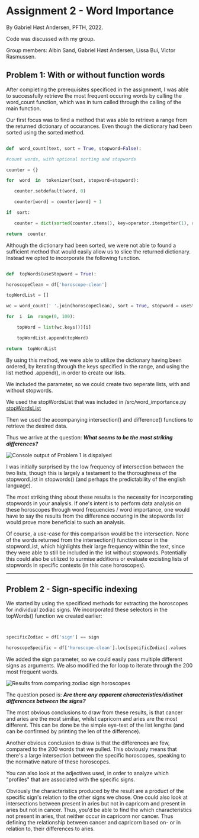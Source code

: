 # Assignment 2 - Word Importance

By Gabriel Høst Andersen, PFTH, 2022.

Code was discussed with my group.

Group members: Albin Sand, Gabriel Høst Andersen, Lissa Bui, Victor Rasmussen.
  
## Problem 1: With or without function words

After completing the prerequisites specificed in the assignment, I was able to successfully retrieve the most frequent occuring words by calling the word_count function, which was in turn called through the calling of the main function. 

Our first focus was to find a method that was able to retrieve a range from the returned dictionary of occurances.  Even though the dictionary had been sorted using the sorted method.

 ````py

def  word_count(text, sort = True, stopword=False):

#count words, with optional sorting and stopwords

counter = {}

for  word  in  tokenizer(text, stopword=stopword):

	counter.setdefault(word, 0)

	counter[word] = counter[word] + 1

if  sort:

	counter = dict(sorted(counter.items(), key=operator.itemgetter(1), reverse=True))

return  counter

  ````
  
 Although the dictionary had been sorted, we were not able to found a sufficient method that would easily allow us to slice the returned dictionary. Instead we opted to incorporate the following function.
````py

def  topWords(useStopword = True):

horoscopeClean = df['horoscope-clean']

topWordList = []

wc = word_count(' '.join(horoscopeClean), sort = True, stopword = useStopword)

for  i  in  range(0, 100):

	topWord = list(wc.keys())[i]

	topWordList.append(topWord)

return  topWordList

````

By using this method, we were able to utilize the dictionary having been ordered, by iterating through the keys specified in the range, and using the list method .append(), in order to create our lists.

We included the parameter, so we could create two seperate lists, with and without stopwords.

We used the stopWordsList that was included in /src/word_importance.py [stopWordsList](https://github.com/CHCAA-EDUX/Programming-for-the-Humanities-E22/blob/main/src/word_importance.py)

Then we used the accompanying intersection() and difference() functions to retrieve the desired data.

Thus we arrive at the question: ***What seems to be the most striking differences?***

![Console output of Problem 1 is dispalyed](https://lh3.googleusercontent.com/JXJLWaG7Gy1bF2-WCXG79kvqCFnsaqTkvoAuPdUYmcCk5e1zUMqtAhLx93jf6oBtatgr9LyoysF1Jnt-z4R4L4aQEjUn0Um8_YgefVn_lN2s0XAgVtCsTAUwpsAnTSet6DsgT0WAOMPR5EjoUYgKyD4lgQUNVxVat0xrd-pOJj_2MHfAP9_pIxN6YWxCjYHTmddLdgCenoS1r7g55_AAkOUM-2O0C5uNBSyizVb_gcCVrqpQP_EgZF_y4R9TBwMH69-RHHAWo-VNiCWM_t-3zMv_ixeaLFl2QIUBBwltlXKDSYmklGk1Y9nO5igArOy7Rfui8-6Ee3Fr7EXF7QqwbzroffUmw3cGEdD_yEKEJhXkXrRGAmtnQAKzrS78bhEzyU3yvfTf4VcVqdsWbTbvpdGZH6IELK5Tsk-OtzNf_iOWq9dcw3290aC9zSGn6fE5O6snAxiVfvRskVwmAAcsM9NuiTOtmIPjwOTdH4SyS448hLj13GHlbKlNvVEcPlq31g8J7ohzEa0-5O3WlSfCihCnGIElwmA7rSB1IjuZJukGCILG8CAG8_d0HrAYHSwCWaGxgWg-SZwdsTukwbwaBwmuJ3DWxKCIt2kxgrrJPqkvy8NDnMiM2vhpqIYi8zijycHt8KzzFO3hvEpf4BYQE-sivlhS0yv3WIGFbbkd6_aTDc-P2fvv_Y1xQzhP2k8W4gGPU8T_CPtP0MMNE6iNb32RjYdJ8vGln72Ik8LCBj8fLlJmIEBJWm0ShWp60OtMkwr3x5rYGFKlDUVdth8e_z0aJGAM8Aba1I403gDvwiuDMIVCcJ4Dz4xiqzpxKNVJ078GNUsHLbydT7p5yoyXJJbo2qD43RSYg5i7jJtAnelLTTxdi4MD4Hsamv_9wtf4bwi06iW1_X9BAmMafwKejPBIb6z58VqrQS7VF3jLppqQc3evGtlxwkqmQFdqerj3FfCTfr3roCXkM6q6hvsv3dLirl8Fy8RuqPrLUyBSdXa-6Uo=w1475-h300-no?authuser=0)

I was initially surprised by the low frequency of intersection between the two lists, though this is largely a testament to the thoroughness of the stopwordList in stopwords() (and perhaps the predictability of the english language). 

The most striking thing about these results is the necessity for incorporating stopwords in your analysis. If one's intent is to perform data analysis on these horoscopes through word frequencies / word importance, one would have to say the results from the difference occuring in the stopwords list would prove more beneficial to such an analysis. 

Of course, a use-case for this comparison would be the intersection. None of the words returned from the intersection() function occur in the stopwordList, which highlights their large frequency within the text, since they were able to still be included in the list without stopwords. Potentially this could also be utilized to surmise additions or evaluate excisting lists of stopwords in specific contexts (in this case horoscopes). 

---
## Problem 2 - Sign-specific indexing

We started by using the specificed methods for extracting the horoscopes for individual zodiac signs. 
We incorporated these selectors in the topWords() function we created earlier:

````py


specificZodiac = df['sign'] == sign

horoscopeSpecific = df['horoscope-clean'].loc[specificZodiac].values

````

We added the sign parameter, so we could easily pass multiple different signs as arguments. We also modified the for loop to iterate through the 200 most frequent words.

![Results from comparing zodiac sign horoscopes](https://lh3.googleusercontent.com/vASi-MrJQfGAmldVwAb2nz0kYPgzAzMs-L45zpyyDAr32LuDY6BM5VZQu8XRpbN5hIhiVSXb59Yz09clRR8xL7DX1809en_OJ2ScVWYJFgDKKl9pQj6hu-m-36O4j8vExizsVoVEMeBnRtEupqczGBO351SWEkujNTBu5mv57EVDzSgXTq7k9xTyoAJi7DWgLnXQztT68u6MSFVHNLg56kDvkpZCTvtppCCMxvo8Yy-qkXmlrD1KmsIDLEugTFM7MJJPFW2GEg4-l1WqIclc-Em4Jb5umVyeWs8uAcc5JDSvZugZYygZfScF6WJOCHuBfUAdxS0vseRJf_XYzYZKKv5YPoYPVjATtCq8vR-kUasgXOIRXFYj7w-T4jT9w-OnqEP3h69ZUpbEnZJoD3FcQs_7gGQ5aewzkGppRFEhoFlwNW4xEBDahf8l9SDhs02ixrgDLj-sJuGN6QIoZNPReZ_OBPOfqabrLguaAndZNtfbaj5ljnePhdqyFRSxIkuHjGDki6zxdukIUwlJKv3WEwzUChBtYBA10yo937gSs2w-d-xOQTzLl3dX81Cp--L0V-EltwNBZZe9i-phpZe6V4JTpVpakLrrjBeCY65pSBIqpC_Ddrl6swTFKzQS09o2Afv6J7dTaDBaoePtDyFC_ldtNh9covn7mAVWnCuzHuxsxAREu246PhQ5v7QRncNixTFjfF4c59X_sTHeD_4MZnROJxYb_aXt4-e2DDX2Bkv2MGR9oRTqludglMlQrLzS4ZLBlgZxbA440utYVdlEWGqQW8rm684pdfAIieOpLJ0nm52Boy68yUDpYQ1Lmc20F9M9=w1486-h480-no?authuser=0)

The question posed is: ***Are there any apparent characteristics/distinct differences between the signs?***

The most obvious conclusions to draw from these results, is that cancer and aries are the most similiar, whilst capricorn and aries are the most different. This can be done be the simple eye-test of the list lengths (and can be confirmed by printing the len of the difference). 

Another obvious conclusion to draw is that the differences are few, compared to the 200 words that we pulled. This obviously means that there's a large intersection between the specific horoscopes, speaking to the normative nature of these horoscopes. 

You can also look at the adjectives used, in order to analyze which "profiles" that are associated with the specific signs.

Obviously the characteristics produced by the result are a product of the specific sign's relation to the other signs we chose. One could also look at intersections between present in aries but not in capricorn and present in aries but not in cancer. Thus, you'd be able to find the which characteristics not present in aries, that neither occur in capricorn nor cancer. Thus defining the relationship between cancer and capricorn based on- or in relation to, their differences to aries.

